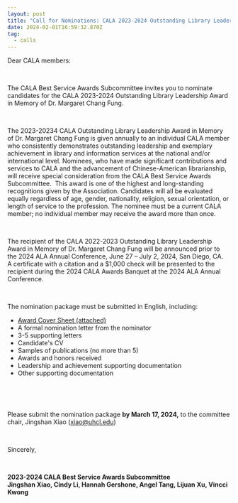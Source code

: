 ```yaml
---
layout: post
title: "Call for Nominations: CALA 2023-2024 Outstanding Library Leadership Award "
date: 2024-02-01T16:59:32.870Z
tag:
  - calls
---
```

<!--StartFragment-->

Dear CALA members:

 

The CALA Best Service Awards Subcommittee invites you to nominate candidates for the CALA 2023-2024 Outstanding Library Leadership Award in Memory of Dr. Margaret Chang Fung.

 

The 2023-20234 CALA Outstanding Library Leadership Award in Memory of Dr. Margaret Chang Fung is given annually to an individual CALA member who consistently demonstrates outstanding leadership and exemplary achievement in library and information services at the national and/or international level. Nominees, who have made significant contributions and services to CALA and the advancement of Chinese-American librarianship, will receive special consideration from the CALA Best Service Awards Subcommittee.  This award is one of the highest and long-standing recognitions given by the Association. Candidates will all be evaluated equally regardless of age, gender, nationality, religion, sexual orientation, or length of service to the profession. The nominee must be a current CALA member; no individual member may receive the award more than once.

 

The recipient of the CALA 2022-2023 Outstanding Library Leadership Award in Memory of Dr. Margaret Chang Fung will be announced prior to the 2024 ALA Annual Conference, June 27 – July 2, 2024, San Diego, CA.  A certificate with a citation and a $1,000 check will be presented to the recipient during the 2024 CALA Awards Banquet at the 2024 ALA Annual Conference.

 

The nomination package must be submitted in English, including:

* [Award Cover Sheet (attached)](https://cala.wildapricot.org/resources/public/2024/2024CALAOutstandingLibraryLeadershipAwardCoverSheet.docx)
* A formal nomination letter from the nominator
* 3-5 supporting letters
* Candidate's CV
* Samples of publications (no more than 5)
* Awards and honors received
* Leadership and achievement supporting documentation
* Other supporting documentation

 

 

Please submit the nomination package **by March 17, 2024,** to the committee chair, Jingshan Xiao ([xiao@uhcl.edu](mailto:xiao@uhcl.edu))

 

Sincerely,

 

**2023-2024 CALA Best Service Awards Subcommittee\
Jingshan Xiao, Cindy Li, Hannah Gershone, Angel Tang, Lijuan Xu, Vincci Kwong**

 

<!--EndFragment-->